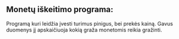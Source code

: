 ## Monetų iškeitimo programa:

Programą kuri leidžia įvesti turimus pinigus, bei prekės kainą. Gavus duomenys jį apskaičiuoja kokią graža monetomis reikia gražinti.
